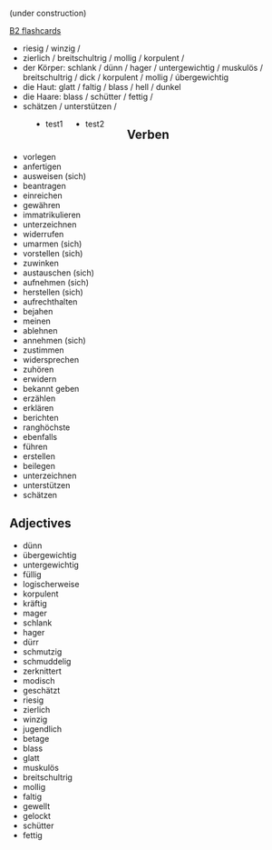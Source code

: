 (under construction)

[B2 flashcards](https://quizlet.com/kr/845071153/b2-flash-cards/?funnelUUID=aa3af2d3-988a-4b7a-8ebe-cbe990c9a420)


- riesig / winzig /
- zierlich / breitschultrig / mollig / korpulent /
- der Körper: schlank / dünn / hager / untergewichtig / muskulös / breitschultrig / dick / korpulent / mollig / úbergewichtig
- die Haut: glatt / faltig / blass / hell / dunkel
- die Haare: blass / schütter / fettig / 
- schätzen / unterstützen /

<ul style="float: left; margin: 0 20px;">
  <li style="float: left; margin: 0 20px;">test1</li>
  <li style="float: left; margin: 0 20px;">test2</li>
</ul>

## Verben
- vorlegen
- anfertigen
- ausweisen (sich)
- beantragen
- einreichen
- gewähren
- immatrikulieren
- unterzeichnen
- widerrufen
- umarmen (sich)
- vorstellen (sich)
- zuwinken
- austauschen (sich)
- aufnehmen (sich)
- herstellen (sich)
- aufrechthalten
- bejahen
- meinen
- ablehnen
- annehmen (sich)
- zustimmen
- widersprechen
- zuhören
- erwidern
- bekannt geben
- erzählen
- erklären
- berichten
- ranghöchste
- ebenfalls
- führen
- erstellen
- beilegen
- unterzeichnen
- unterstützen
- schätzen 

## Adjectives
- dünn
- übergewichtig
- untergewichtig
- füllig
- logischerweise
- korpulent
- kräftig
- mager
- schlank
- hager
- dürr
- schmutzig
- schmuddelig
- zerknittert
- modisch
- geschätzt
- riesig
- zierlich
- winzig
- jugendlich
- betage
- blass
- glatt
- muskulös
- breitschultrig
- mollig
- faltig
- gewellt
- gelockt
- schütter
- fettig
